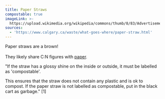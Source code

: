 ```yaml
---
title: Paper Straws
compostable: true
imageLink: >-
  https://upload.wikimedia.org/wikipedia/commons/thumb/8/83/Advertisement_for_Stone_Julep_Straws.png/512px-Advertisement_for_Stone_Julep_Straws.png
sources:
  - 'https://www.calgary.ca/waste/what-goes-where/paper-straw.html'
---
```


Paper straws are a brown!\
\
They likely share C:N figures with [paper](https://isitcompostable.com/items/paper "Paper").

"If the straw has a glossy shine on the inside or outside, it must be labelled as 'compostable'.

This ensures that the straw does not contain any plastic and is ok to
&#x20;compost. If the paper straw is not labelled as compostable, put in the&#x20;
black cart as garbage." \[1]
